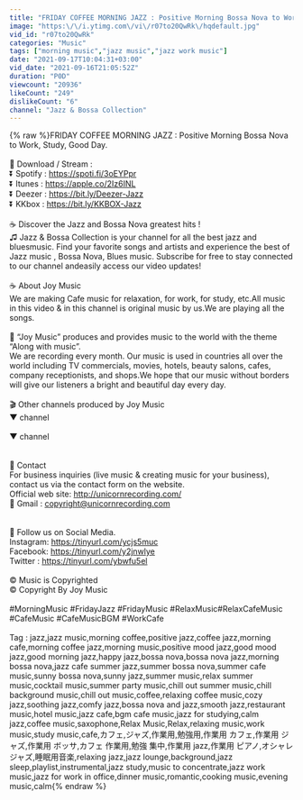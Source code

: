 ```yaml
---
title: "FRIDAY COFFEE MORNING JAZZ : Positive Morning Bossa Nova to Work, Study, Good Day"
image: "https:\/\/i.ytimg.com\/vi\/r07to20QwRk\/hqdefault.jpg"
vid_id: "r07to20QwRk"
categories: "Music"
tags: ["morning music","jazz music","jazz work music"]
date: "2021-09-17T10:04:31+03:00"
vid_date: "2021-09-16T21:05:52Z"
duration: "P0D"
viewcount: "20936"
likeCount: "249"
dislikeCount: "6"
channel: "Jazz & Bossa Collection"
---
```

{% raw %}FRIDAY COFFEE MORNING JAZZ : Positive Morning Bossa Nova to Work, Study, Good Day.<br /><br />🔔 Download / Stream :<br />⏬ Spotify : <a rel="nofollow" target="blank" href="https://spoti.fi/3oEYPpr">https://spoti.fi/3oEYPpr</a><br />⏬ Itunes : <a rel="nofollow" target="blank" href="https://apple.co/2Iz6INL">https://apple.co/2Iz6INL</a><br />⏬ Deezer : <a rel="nofollow" target="blank" href="https://bit.ly/Deezer-Jazz">https://bit.ly/Deezer-Jazz</a><br />⏬ KKbox : <a rel="nofollow" target="blank" href="https://bit.ly/KKBOX-Jazz">https://bit.ly/KKBOX-Jazz</a><br /><br />☕ Discover the Jazz and Bossa Nova greatest hits ! <br />♫ Jazz &amp; Bossa Collection is your channel for all the best jazz and bluesmusic. Find your favorite songs and artists and experience the best of Jazz music , Bossa Nova, Blues music. Subscribe for free to stay connected to our channel andeasily access our video updates! <br /><br />☕ About Joy Music<br />We are making Cafe music for relaxation, for work, for study, etc.All music in this video &amp; in this channel is original music by us.We are playing all the songs.<br /><br />📜 “Joy Music” produces and provides music to the world with the theme “Along with music”.<br />We are recording every month. Our music is used in countries all over the world including TV commercials, movies, hotels, beauty salons, cafes, company receptionists, and shops.We hope that our music without borders will give our listeners a bright and beautiful day every day.<br /><br />🎬 Other channels produced by Joy Music<br />▼  channel<br /><br />▼ channel<br /><br /><br />📩 Contact<br />For business inquiries (live music &amp; creating music for your business), contact us via the contact form on the website.<br />Official web site: <a rel="nofollow" target="blank" href="http://unicornrecording.com/">http://unicornrecording.com/</a><br />📩 Gmail : copyright@unicornrecording.com<br /><br /><br />🔗 Follow us on Social Media.<br />Instagram: <a rel="nofollow" target="blank" href="https://tinyurl.com/ycjs5muc">https://tinyurl.com/ycjs5muc</a><br />Facebook: <a rel="nofollow" target="blank" href="https://tinyurl.com/y2jnwlye">https://tinyurl.com/y2jnwlye</a><br />Twitter     : <a rel="nofollow" target="blank" href="https://tinyurl.com/ybwfu5el">https://tinyurl.com/ybwfu5el</a><br /><br />© Music is Copyrighted<br />© Copyright By Joy Music<br /><br />#MorningMusic​ #FridayJazz​ #FridayMusic​ #RelaxMusic​ #RelaxCafeMusic​ #CafeMusic​ #CafeMusicBGM​ #WorkCafe<br /><br />Tag : jazz,jazz music,morning coffee,positive jazz,coffee jazz,morning cafe,morning coffee jazz,morning music,positive mood jazz,good mood jazz,good morning jazz,happy jazz,bossa nova,bossa nova jazz,morning bossa nova,jazz cafe summer jazz,summer bossa nova,summer cafe music,sunny bossa nova,sunny jazz,summer music,relax summer music,cocktail music,summer party music,chill out summer music,chill background music,chill out music,coffee,relaxing coffee music,cozy jazz,soothing jazz,comfy jazz,bossa nova and jazz,smooth jazz,restaurant music,hotel music,jazz cafe,bgm cafe music,jazz for studying,calm jazz,coffee music,saxophone,Relax Music,Relax,relaxing music,work music,study music,cafe,カフェ,ジャズ,作業用,勉強用,作業用 カフェ,作業用 ジャズ,作業用 ボッサ,カフェ 作業用,勉強 集中,作業用 jazz,作業用 ピアノ,オシャレジャズ,睡眠用音楽,relaxing jazz,jazz lounge,background,jazz sleep,playlist,instrumental,jazz study,music to concentrate,jazz work music,jazz for work in office,dinner music,romantic,cooking music,evening music,calm{% endraw %}
